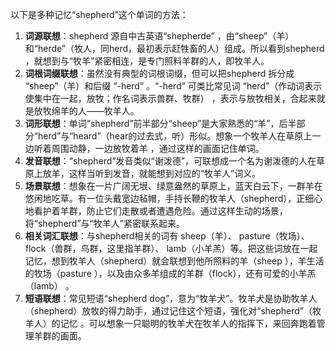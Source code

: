 以下是多种记忆“shepherd”这个单词的方法：
1. **词源联想**：shepherd 源自中古英语“shepherde” ，由“sheep”（羊）和“herde”（牧人，同herd，最初表示赶牲畜的人）组成。所以看到shepherd ，就想到与“牧羊”紧密相连，是专门照料羊群的人，即牧羊人。
2. **词根词缀联想**：虽然没有典型的词根词缀，但可以把shepherd 拆分成 “sheep”（羊）和后缀 “-herd” 。“-herd” 可类比常见词 “herd”（作动词表示使集中在一起，放牧；作名词表示兽群、牧群） ，表示与放牧相关，合起来就是放牧绵羊的人——牧羊人。
3. **词形联想**：单词“shepherd”前半部分“sheep”是大家熟悉的“羊”，后半部分“herd”与“heard”（hear的过去式，听）形似。想象一个牧羊人在草原上一边听着周围动静，一边放牧着羊 ，通过这样的画面记住单词。
4. **发音联想**：“shepherd”发音类似“谢泼德”，可联想成一个名为谢泼德的人在草原上放羊，这样当听到发音，就能想到对应的“牧羊人”词义。
5. **场景联想**：想象在一片广阔无垠、绿意盎然的草原上，蓝天白云下，一群羊在悠闲地吃草。有一位头戴宽边毡帽，手持长鞭的牧羊人（shepherd），正细心地看护着羊群，防止它们走散或者遭遇危险。通过这样生动的场景，将“shepherd”与“牧羊人”紧密联系起来。
6. **相关词汇联想**：与shepherd相关的词有 sheep（羊）、 pasture（牧场）、 flock（兽群，鸟群，这里指羊群）、 lamb（小羊羔）等。把这些词放在一起记忆，想到牧羊人（shepherd）就会联想到他所照料的羊（sheep ），羊生活的牧场（pasture ），以及由众多羊组成的羊群（flock），还有可爱的小羊羔（lamb） 。
7. **短语联想**：常见短语“shepherd dog”，意为“牧羊犬”。牧羊犬是协助牧羊人（shepherd）放牧的得力助手，通过记住这个短语，强化对“shepherd”（牧羊人）的记忆 。可以想象一只聪明的牧羊犬在牧羊人的指挥下，来回奔跑着管理羊群的画面。 